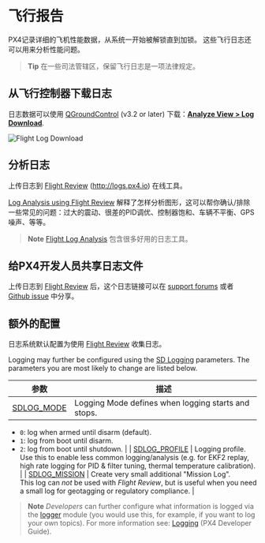 # 飞行报告

PX4记录详细的飞机性能数据，从系统一开始被解锁直到加锁。 这些飞行日志还可以用来分析性能问题。

> **Tip** 在一些司法管辖区，保留飞行日志是一项法律规定。

## 从飞行控制器下载日志

日志数据可以使用 [QGroundControl](http://qgroundcontrol.com/) (v3.2 or later) 下载：**[Analyze View > Log Download](https://docs.qgroundcontrol.com/en/analyze_view/log_download.html)**.

![Flight Log Download](../../assets/qgc/analyze/log_download.jpg)

## 分析日志

上传日志到 [Flight Review](http://logs.px4.io) (http://logs.px4.io) 在线工具。

[Log Analysis using Flight Review](../log/flight_review.md) 解释了怎样分析图形，这可以帮你确认/排除一些常见的问题：过大的震动、很差的PID调优、控制器饱和、车辆不平衡、GPS 噪声、等等。

> **Note** [Flight Log Analysis](../log/flight_log_analysis.md) 包含很多好用的日志工具。

## 给PX4开发人员共享日志文件

上传日志到 [Flight Review](http://logs.px4.io) 后，这个日志链接可以在 [support forums](../README.md#support) 或者 [Github issue](../README.md#reporting-bugs--issues) 中分享。

## 额外的配置

日志系统默认配置为使用 [Flight Review](http://logs.px4.io) 收集日志。

Logging may further be configured using the [SD Logging](../advanced_config/parameter_reference.md#sd-logging) parameters. The parameters you are most likely to change are listed below.

| 参数                                                                       | 描述                                                                                                                                                                              |
| ------------------------------------------------------------------------ | ------------------------------------------------------------------------------------------------------------------------------------------------------------------------------- |
| [SDLOG_MODE](../advanced_config/parameter_reference.md#SDLOG_MODE)       | Logging Mode defines when logging starts and stops.  
- `0`: log when armed until disarm (default).  
- `1`: log from boot until disarm.  
- `2`: log from boot until shutdown. |
| [SDLOG_PROFILE](../advanced_config/parameter_reference.md#SDLOG_PROFILE) | Logging profile. Use this to enable less common logging/analysis (e.g. for EKF2 replay, high rate logging for PID & filter tuning, thermal temperature calibration).            |
| [SDLOG_MISSION](../advanced_config/parameter_reference.md#SDLOG_MISSION) | Create very small additional "Mission Log".  
This log can *not* be used with *Flight Review*, but is useful when you need a small log for geotagging or regulatory compliance. |

> **Note** *Developers* can further configure what information is logged via the [logger](https://dev.px4.io/en/middleware/modules_system.html#logger) module (you would use this, for example, if you want to log your own topics). For more information see: [Logging](https://dev.px4.io/en/log/logging.html) (PX4 Developer Guide).